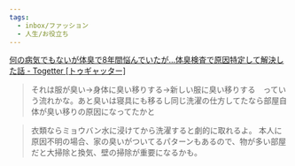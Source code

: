 ```yaml
---
tags:
  - inbox/ファッション
  - 人生/お役立ち
---
```

[何の病気でもないが体臭で8年間悩んでいたが…体臭検査で原因特定して解決した話 - Togetter [トゥギャッター]](https://togetter.com/li/2537242)

>それは服が臭い→身体に臭い移りする→新しい服に臭い移りする　っていう流れかな。あと臭いは寝具にも移るし同じ洗濯の仕方してたなら部屋自体が臭い移りの原因になってたかと

>衣類ならミョウバン水に浸けてから洗濯すると劇的に取れるよ。 本人に原因不明の場合、家の臭いがついてるパターンもあるので、物が多い部屋だと大掃除と換気、壁の掃除が重要になるかも。

